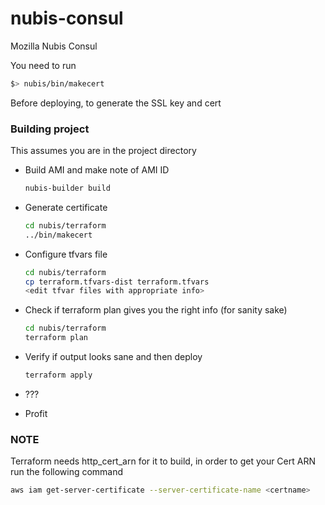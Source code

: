 # nubis-consul

Mozilla Nubis Consul

You need to run

```bash
$> nubis/bin/makecert
```

Before deploying, to generate the SSL key and cert

### Building project
This assumes you are in the project directory

* Build AMI and make note of AMI ID

    ```bash
    nubis-builder build
    ```

* Generate certificate

    ```bash
    cd nubis/terraform
    ../bin/makecert
    ```

* Configure tfvars file

    ```bash
    cd nubis/terraform
    cp terraform.tfvars-dist terraform.tfvars
    <edit tfvar files with appropriate info>
    ```

* Check if terraform plan gives you the right info (for sanity sake)

    ```bash
    cd nubis/terraform
    terraform plan
    ```

* Verify if output looks sane and then deploy

    ```bash
    terraform apply
    ```

* ???
* Profit

### NOTE
Terraform needs http_cert_arn for it to build, in order to get your Cert ARN run the following command

```bash
aws iam get-server-certificate --server-certificate-name <certname>
```
